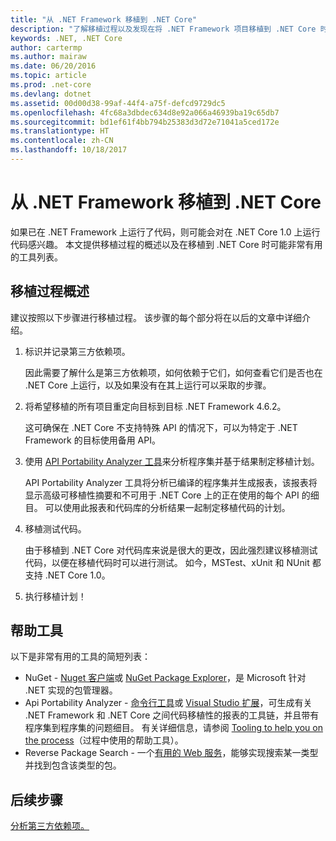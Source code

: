 ```yaml
---
title: "从 .NET Framework 移植到 .NET Core"
description: "了解移植过程以及发现在将 .NET Framework 项目移植到 .NET Core 时可能有用的工具。"
keywords: .NET, .NET Core
author: cartermp
ms.author: mairaw
ms.date: 06/20/2016
ms.topic: article
ms.prod: .net-core
ms.devlang: dotnet
ms.assetid: 00d00d38-99af-44f4-a75f-defcd9729dc5
ms.openlocfilehash: 4fc68a3dbdec634d8e92a066a46939ba19c65db7
ms.sourcegitcommit: bd1ef61f4bb794b25383d3d72e71041a5ced172e
ms.translationtype: HT
ms.contentlocale: zh-CN
ms.lasthandoff: 10/18/2017
---
```

# <a name="porting-to-net-core-from-net-framework"></a>从 .NET Framework 移植到 .NET Core

如果已在 .NET Framework 上运行了代码，则可能会对在 .NET Core 1.0 上运行代码感兴趣。  本文提供移植过程的概述以及在移植到 .NET Core 时可能非常有用的工具列表。

## <a name="overview-of-the-porting-process"></a>移植过程概述

建议按照以下步骤进行移植过程。  该步骤的每个部分将在以后的文章中详细介绍。

1. 标识并记录第三方依赖项。

   因此需要了解什么是第三方依赖项，如何依赖于它们，如何查看它们是否也在 .NET Core 上运行，以及如果没有在其上运行可以采取的步骤。
   
2. 将希望移植的所有项目重定向目标到目标 .NET Framework 4.6.2。

   这可确保在 .NET Core 不支持特殊 API 的情况下，可以为特定于 .NET Framework 的目标使用备用 API。
   
3. 使用 [API Portability Analyzer 工具](https://github.com/Microsoft/dotnet-apiport/)来分析程序集并基于结果制定移植计划。

   API Portability Analyzer 工具将分析已编译的程序集并生成报表，该报表将显示高级可移植性摘要和不可用于 .NET Core 上的正在使用的每个 API 的细目。  可以使用此报表和代码库的分析结果一起制定移植代码的计划。
   
4. 移植测试代码。

   由于移植到 .NET Core 对代码库来说是很大的更改，因此强烈建议移植测试代码，以便在移植代码时可以进行测试。  如今，MSTest、xUnit 和 NUnit 都支持 .NET Core 1.0。
   
6. 执行移植计划！

## <a name="tools-to-help"></a>帮助工具

以下是非常有用的工具的简短列表：

* NuGet - [Nuget 客户端](https://dist.nuget.org/index.html)或 [NuGet Package Explorer](https://github.com/NuGetPackageExplorer/NuGetPackageExplorer)，是 Microsoft 针对 .NET 实现的包管理器。
* Api Portability Analyzer - [命令行工具](https://github.com/Microsoft/dotnet-apiport/releases)或 [Visual Studio 扩展](https://visualstudiogallery.msdn.microsoft.com/1177943e-cfb7-4822-a8a6-e56c7905292b)，可生成有关 .NET Framework 和 .NET Core 之间代码移植性的报表的工具链，并且带有程序集到程序集的问题细目。  有关详细信息，请参阅 [Tooling to help you on the process](https://github.com/Microsoft/dotnet-apiport/blob/master/docs/HowTo/)（过程中使用的帮助工具）。
* Reverse Package Search - 一个[有用的 Web 服务](https://packagesearch.azurewebsites.net)，能够实现搜索某一类型并找到包含该类型的包。

## <a name="next-steps"></a>后续步骤

[分析第三方依赖项。](third-party-deps.md)
   

